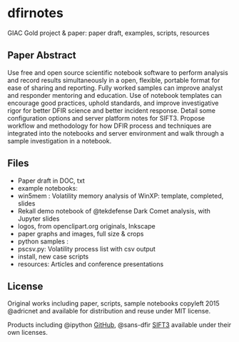 dfirnotes
=========

GIAC Gold project & paper: paper draft, examples, scripts, resources

Paper Abstract
-------

Use free and open source scientific notebook software to perform analysis and 
record results simultaneously in a open, flexible, portable format for ease of sharing 
and reporting.  Fully worked samples can improve analyst and responder mentoring 
and education. Use of notebook templates can encourage good practices, uphold 
standards, and improve investigative rigor for better DFIR science and better 
incident response. Detail some configuration options and server platform notes for 
SIFT3. Propose workflow and methodology for how DFIR process and techniques 
are integrated into the notebooks and server environment and walk through a 
sample investigation in a notebook. 

Files
------

* Paper draft in DOC, txt
* example notebooks:
 * win5mem : Volatility memory analysis of WinXP: template, completed, slides 
 * Rekall demo notebook of @tekdefense Dark Comet analysis, with Jupyter slides
* logos, from openclipart.org originals, Inkscape
* paper graphs and images, full size & crops
* python samples : 
 * pscsv.py: Volatility process list with csv output
 * install, new case scripts
* resources: Articles and conference presentations

License
--------

Original works including paper, scripts, sample notebooks copyleft 2015 @adricnet and available for distribution and reuse under MIT license.

Products including @ipython [GitHub](https://github.com/ipython/ipython), @sans-dfir [SIFT3](https://github.com/sans-dfir/sift-bootstrap) available under their own licenses.
